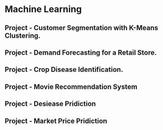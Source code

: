 # Machine Learning
## Project - Customer Segmentation with K-Means Clustering.
## Project - Demand Forecasting for a Retail Store.
## Project - Crop Disease Identification.
## Project - Movie Recommendation System
## Project - Desiease Pridiction
## Project - Market Price Pridiction
